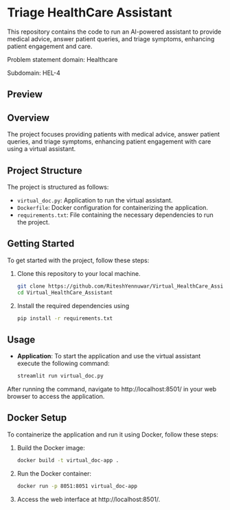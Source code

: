 # Triage HealthCare Assistant

This repository contains the code to run an AI-powered assistant to provide medical advice, answer patient queries, and triage symptoms, enhancing patient engagement and care.

Problem statement domain: Healthcare

Subdomain: HEL-4

## Preview

<!-- <img src="static/preview.png" alt="app preview"> --> 

## Overview

The project focuses providing patients with medical advice, answer patient queries, and triage symptoms, enhancing patient engagement with care using a virtual assistant.

## Project Structure

The project is structured as follows:

- `virtual_doc.py`: Application to run the virtual assistant.
- `Dockerfile`: Docker configuration for containerizing the application.
- `requirements.txt`: File containing the necessary dependencies to run the project.


## Getting Started

To get started with the project, follow these steps:

1. Clone this repository to your local machine.
    ```bash
    git clone https://github.com/RiteshYennuwar/Virtual_HealthCare_Assistant.git
    cd Virtual_HealthCare_Assistant
2. Install the required dependencies using 
    ```bash
    pip install -r requirements.txt

## Usage

- **Application**:  To start the application and use the virtual assistant execute the following command:
    ```bash
    streamlit run virtual_doc.py

After running the command, navigate to http://localhost:8501/ in your web browser to access the application.

## Docker Setup

To containerize the application and run it using Docker, follow these steps:

1. Build the Docker image:
    ```sh
    docker build -t virtual_doc-app .
    ```
2. Run the Docker container:
    ```sh
    docker run -p 8051:8051 virtual_doc-app
    ```
3. Access the web interface at http://localhost:8501/.

